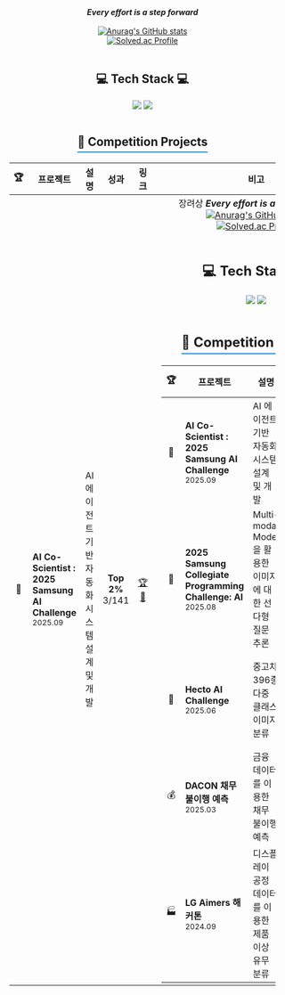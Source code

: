 <div align="center">
  <strong><em>Every effort is a step forward</em></strong>
</div>

<br/>

<div align="center">

  <a href="https://github.com/xooyong/github-readme-stats">
    <img src="https://github-readme-stats.vercel.app/api?username=xooyong" alt="Anurag's GitHub stats">
  </a>

  <br/>

  <a href="https://solved.ac/dlwndyd/">
    <img src="http://mazassumnida.wtf/api/v2/generate_badge?boj=dlwndyd" alt="Solved.ac Profile" />
  </a>

</div>

<br/>

<h2 align='center'> 💻 Tech Stack 💻 </h2>

<p align="center">
  <img src="https://img.shields.io/badge/python-3670A0?style=for-the-badge&logo=python&logoColor=ffdd54" />
  <img src="https://img.shields.io/badge/PyTorch-%23EE4C2C.svg?style=for-the-badge&logo=PyTorch&logoColor=white" />
</p>

<div align="center">
  <h2 style="border-bottom: 2px solid #2391d9; display: inline-block; padding-bottom: 5px;">🚀 Competition Projects</h2>
</div>
<table align="center" style="width: 95%; margin: auto;">
  <thead>
    <tr>
      <th width="5%">🏆</th>
      <th width="25%">프로젝트</th>
      <th width="32%">설명</th>
      <th width="12%">성과</th>
      <th width="10%">링크</th>
      <th width="15%">비고</th>
    </tr>
  </thead>
  <tbody>
     <tr>
      <td align="center">🎯</td>
      <td><b>AI Co-Scientist : 2025 Samsung AI Challenge</b><br><sub>2025.09</sub></td>
      <td>AI 에이전트 기반 자동화 시스템 설계 및 개발</td>
      <td align="center"><b>Top 2%</b><br>3/141</td>
      <td align="center"><a href="https://dacon.io/competitions/official/236500/overview/description">🏆</a> <a href="https://github.com/xooyong/scpc">📂</a></td>
      <td align="center">장려상  <strong><em>Every effort is a step forward</em></strong>
</div>

<br/>

<div align="center">

  <a href="https://github.com/xooyong/github-readme-stats">
    <img src="https://github-readme-stats.vercel.app/api?username=xooyong" alt="Anurag's GitHub stats">
  </a>

  <br/>

  <a href="https://solved.ac/dlwndyd/">
    <img src="http://mazassumnida.wtf/api/v2/generate_badge?boj=dlwndyd" alt="Solved.ac Profile" />
  </a>

</div>

<br/>

<h2 align='center'> 💻 Tech Stack 💻 </h2>

<p align="center">
  <img src="https://img.shields.io/badge/python-3670A0?style=for-the-badge&logo=python&logoColor=ffdd54" />
  <img src="https://img.shields.io/badge/PyTorch-%23EE4C2C.svg?style=for-the-badge&logo=PyTorch&logoColor=white" />
</p>

<div align="center">
  <h2 style="border-bottom: 2px solid #2391d9; display: inline-block; padding-bottom: 5px;">🚀 Competition Projects</h2>
</div>
<table align="center" style="width: 95%; margin: auto;">
  <thead>
    <tr>
      <th width="5%">🏆</th>
      <th width="25%">프로젝트</th>
      <th width="32%">설명</th>
      <th width="12%">성과</th>
      <th width="10%">링크</th>
      <th width="15%">비고</th>
    </tr>
  </thead>
  <tbody>
     <tr>
      <td align="center">🤖</td>
      <td><b>AI Co-Scientist : 2025 Samsung AI Challenge</b><br><sub>2025.09</sub></td>
      <td>AI 에이전트 기반 자동화 시스템 설계 및 개발</td>
      <td align="center"><b>Top 2%</b><br>3/141</td>
      <td align="center"><a href="https://dacon.io/competitions/official/236500/overview/description">🏆</a>📂</a> <a href="https://github.com/xooyong/Ai_Co_Sci_2025"> </td>
      <td align="center">장려상🥉</td>
    </tr>
    <tr>
      <td align="center">🎯</td>
      <td><b>2025 Samsung Collegiate Programming Challenge: AI</b><br><sub>2025.08</sub></td>
      <td>Multi-modal Model을 활용한 이미지에 대한 선다형 질문 추론</td>
      <td align="center"><b>Top 6%</b><br>16/242</td>
      <td align="center"><a href="https://dacon.io/competitions/official/236500/overview/description">🏆</a>📂 </a> <a href="https://github.com/xooyong/scpc"></td>
      <td align="center">본선 진출</td>
    </tr>
    <tr>
      <td align="center">🚗</td>
      <td><b>Hecto AI Challenge</b><br><sub>2025.06</sub></td>
      <td>중고차 396종 다중 클래스 이미지 분류</td>
      <td align="center"><b>Top 2%</b><br>21/748</td>
      <td align="center"><a href="https://dacon.io/competitions/official/236493/overview/description">🏆</a>📂</a> <a href="https://github.com/xooyong/dacon-used-car-clf"></td>
      <td align="center">채용 인재풀 등록</td>
    </tr>
    <tr>
      <td align="center">💰</td>
      <td><b>DACON 채무 불이행 예측</b><br><sub>2025.03</sub></td>
      <td>금융 데이터를 이용한 채무 불이행 예측</td>
      <td align="center"><b>Top 2%</b><br>19/703</td>
      <td align="center"><a href="https://dacon.io/competitions/official/236450/codeshare/12304?page=1&dtype=recent">📂</a></td>
      <td align="center">-</td>
    </tr>
    <tr>
      <td align="center">🏭</td>
      <td><b>LG Aimers 해커톤</b><br><sub>2024.09</sub></td>
      <td>디스플레이 공정 데이터를 이용한 제품 이상 유무 분류</td>
      <td align="center"><b>Top 5%</b><br>38/740</td>
      <td align="center"><a href="https://github.com/xooyong/LG-Aimers-5">📂</a></td>
      <td align="center">수료</td>
    </tr>
  </tbody>
</table>
